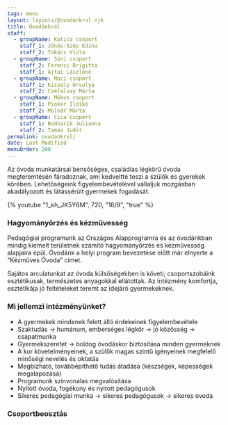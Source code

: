 ```yaml
---
tags: menu
layout: layouts/@ovodankrol.njk
title: Óvodánkról
staff:
  - groupName: Katica csoport
    staff_1: Jónás-Szép Edina
    staff_2: Takács Viola
  - groupName: Süni csoport
    staff_2: Ferenci Brigitta
    staff_1: Ajtai Lászlóné
  - groupName: Maci csoport
    staff_1: Kiszely Orsolya
    staff_2: Cséfalvay Márta
  - groupName: Mókus csoport
    staff_1: Pióker Ildikó
    staff_2: Molnár Márta
  - groupName: Cica csoport
    staff_1: Bodnarik Julianna
    staff_2: Tamás Judit
permalink: ovodankrol/
date: Last Modified
menuOrder: 200
---
```

Az óvoda munkatársai bensőséges, családias légkörű óvoda megteremtésén fáradoznak, ami kedveltté teszi a szülők és gyerekek körében. Lehetőségeink figyelembevételével vállaljuk mozgásban akadályozott és látássérült gyermekek fogadását.

{% youtube "1_kh_JK5Y6M", 720, "16/9", "true" %}

### Hagyományőrzés és kézművesség

Pedagógiai programunk az Országos Alapprogramra és az óvodánkban mindig kiemelt területnek számító hagyományőrzés és kézművesség alapjaira épül. Óvodánk a helyi program bevezetése előtt már elnyerte a “Kézműves Óvoda” címet.

Sajátos arculatunkat az óvoda külsőségekben is követi; csoportszobáink esztétikusak, természetes anyagokkal ellátottak. Az intézmény komfortja, esztétikája jó feltételeket teremt az idejáró gyermekeknek.

### Mi jellemzi intézményünket?

* A gyermekek mindenek felett álló érdekeinek figyelembevétele
* Szaktudás → humánum, emberséges légkör → jó közösség → csapatmunka
* Gyermekszeretet → boldog óvodáskor biztosítása minden gyermeknek
* A kor követelményeinek, a szülők magas szintű igényeinek megfelelő minőségi nevelés és oktatás
* Megbízható, továbbépíthető tudás átadása (készségek, képességek megalapozása)
* Programunk színvonalas megvalósítása
* Nyitott óvoda, fogékony és nyitott pedagógusok
* Sikeres pedagógiai munka → sikeres pedagógusok → sikeres óvoda

### Csoportbeosztás